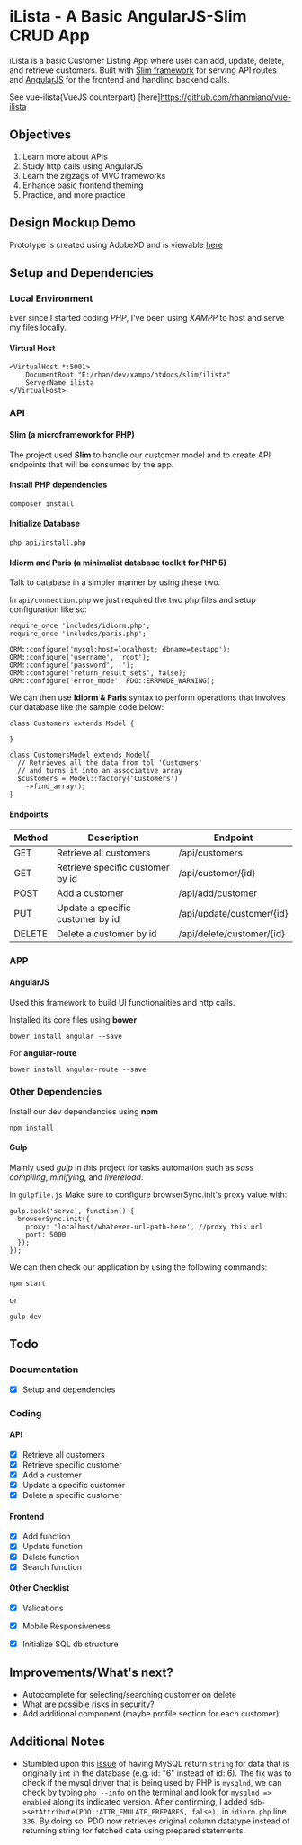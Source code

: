 # iLista - A Basic AngularJS-Slim CRUD App
iLista is a basic Customer Listing App where user can add, update, delete, and retrieve customers. Built with [Slim framework](https://www.slimframework.com/) for serving API routes and [AngularJS](https://angularjs.org/) for the frontend and handling backend calls.

See vue-ilista(VueJS counterpart) [here]https://github.com/rhanmiano/vue-ilista

## Objectives

  1. Learn more about APIs
  2. Study http calls using AngularJS  
  3. Learn the zigzags of MVC frameworks
  4. Enhance basic frontend theming
  5. Practice, and more practice

## Design Mockup Demo
Prototype is created using AdobeXD and is viewable [here](https://xd.adobe.com/view/7e0c702b-7d6b-4958-4cc4-5735f5b12e9d-083d/)

## Setup and Dependencies
### Local Environment
Ever since I started coding *PHP*, I've been using *XAMPP* to host and serve my files locally.

#### Virtual Host
```
<VirtualHost *:5001>
    DocumentRoot "E:/rhan/dev/xampp/htdocs/slim/ilista"
    ServerName ilista
</VirtualHost>
```

### API
#### Slim (a microframework for PHP)
The project used **Slim** to handle our customer model and to create API endpoints that will be consumed by the app.

#### Install PHP dependencies

```
composer install
```

#### Initialize Database

```
php api/install.php
```

#### Idiorm and Paris (a minimalist database toolkit for PHP 5)
Talk to database in a simpler manner by using these two.

In `api/connection.php` we just required the two php files and setup configuration like so:
```
require_once 'includes/idiorm.php';
require_once 'includes/paris.php';

ORM::configure('mysql:host=localhost; dbname=testapp');
ORM::configure('username', 'root');
ORM::configure('password', '');
ORM::configure('return_result_sets', false);
ORM::configure('error_mode', PDO::ERRMODE_WARNING);
```

We can then use **Idiorm & Paris** syntax to perform operations that involves our database like the sample code below:

```
class Customers extends Model {
  
}

class CustomersModel extends Model{
  // Retrieves all the data from tbl 'Customers' 
  // and turns it into an associative array
  $customers = Model::factory('Customers')
    ->find_array();
} 
```
#### Endpoints
Method | Description | Endpoint
------ | ----------- | --------
GET | Retrieve all customers| /api/customers              
GET | Retrieve specific customer by id| /api/customer/{id}
POST | Add a customer | /api/add/customer
PUT | Update a specific customer by id | /api/update/customer/{id}
DELETE | Delete a customer by id | /api/delete/customer/{id}

### APP
#### AngularJS
Used this framework to build UI functionalities and http calls.

Installed its core files using **bower**

```
bower install angular --save
```

For **angular-route**

```
bower install angular-route --save
```

### Other Dependencies
Install our dev dependencies using **npm**

```
npm install
```

#### Gulp

Mainly used *gulp* in this project for tasks automation such as *sass compiling*, *minifying*, and *livereload*.

In `gulpfile.js` Make sure to configure browserSync.init's proxy value with:
```
gulp.task('serve', function() {
  browserSync.init({
    proxy: 'localhost/whatever-url-path-here', //proxy this url
    port: 5000
  });  
});
```

We can then check our application by using the following commands: 

```
npm start
```

or

```
gulp dev
```

## Todo
### Documentation
  - [X] Setup and dependencies

### Coding
#### API
  - [X] Retrieve all customers
  - [X] Retrieve specific customer
  - [X] Add a customer
  - [X] Update a specific customer
  - [X] Delete a specific customer
#### Frontend
  - [X] Add function
  - [X] Update function
  - [X] Delete function
  - [X] Search function
#### Other Checklist
  - [X] Validations
  - [X] Mobile Responsiveness
  - [X] Initialize SQL db structure


## Improvements/What's next?
  - Autocomplete for selecting/searching customer on delete
  - What are possible risks in security?
  - Add additional component (maybe profile section for each customer)

## Additional Notes
- Stumbled upon this [issue](https://bugs.php.net/bug.php?id=44341) of having MySQL return `string` for data that is originally `int` in the database (e.g. id: "6" instead of id: 6). The fix was to check if the mysql driver that is being used by PHP is `mysqlnd`, we can check by typing `php --info` on the terminal and look for `mysqlnd => enabled` along its indicated version. After confirming, I added `$db->setAttribute(PDO::ATTR_EMULATE_PREPARES, false);` in `idiorm.php` line `336`. By doing so, PDO now retrieves original column datatype instead of returning string for fetched data using prepared statements.
